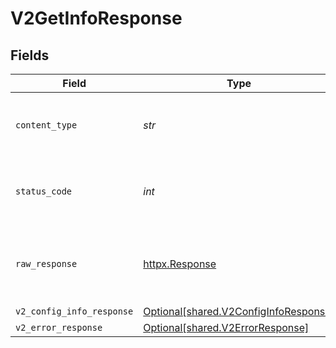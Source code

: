 # V2GetInfoResponse


## Fields

| Field                                                                                | Type                                                                                 | Required                                                                             | Description                                                                          |
| ------------------------------------------------------------------------------------ | ------------------------------------------------------------------------------------ | ------------------------------------------------------------------------------------ | ------------------------------------------------------------------------------------ |
| `content_type`                                                                       | *str*                                                                                | :heavy_check_mark:                                                                   | HTTP response content type for this operation                                        |
| `status_code`                                                                        | *int*                                                                                | :heavy_check_mark:                                                                   | HTTP response status code for this operation                                         |
| `raw_response`                                                                       | [httpx.Response](https://www.python-httpx.org/api/#response)                         | :heavy_check_mark:                                                                   | Raw HTTP response; suitable for custom response parsing                              |
| `v2_config_info_response`                                                            | [Optional[shared.V2ConfigInfoResponse]](../../models/shared/v2configinforesponse.md) | :heavy_minus_sign:                                                                   | OK                                                                                   |
| `v2_error_response`                                                                  | [Optional[shared.V2ErrorResponse]](../../models/shared/v2errorresponse.md)           | :heavy_minus_sign:                                                                   | Error                                                                                |